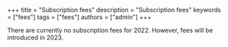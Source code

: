 +++
title = "Subscription fees"
description = "Subscription fees"
keywords = ["fees"]
tags = ["fees"]
authors = ["admin"]
+++

There are currently no subscription fees for 2022. However, fees will be introduced in 2023.

